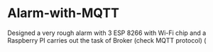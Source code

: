 # Alarm-with-MQTT
Designed a very rough alarm with 3 ESP 8266 with Wi-Fi chip and a Raspberry PI carries out the task of Broker (check MQTT protocol) (
